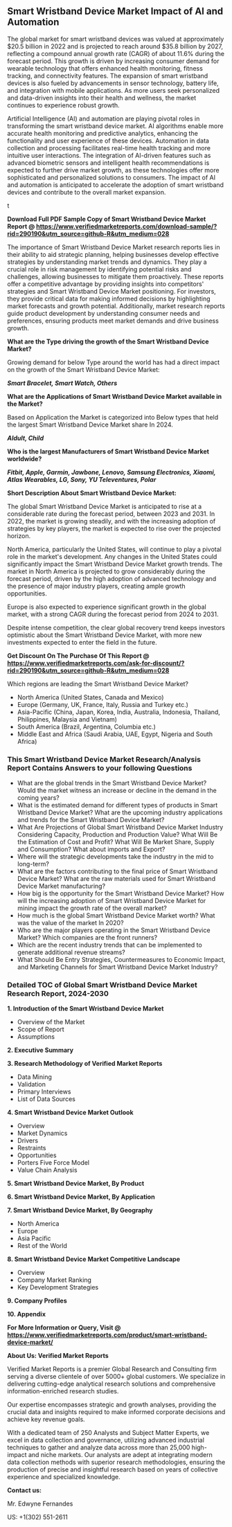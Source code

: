 <h2>Smart Wristband Device Market Impact of AI and Automation</h2><p>The global market for smart wristband devices was valued at approximately $20.5 billion in 2022 and is projected to reach around $35.8 billion by 2027, reflecting a compound annual growth rate (CAGR) of about 11.6% during the forecast period. This growth is driven by increasing consumer demand for wearable technology that offers enhanced health monitoring, fitness tracking, and connectivity features. The expansion of smart wristband devices is also fueled by advancements in sensor technology, battery life, and integration with mobile applications. As more users seek personalized and data-driven insights into their health and wellness, the market continues to experience robust growth.</p><p>Artificial Intelligence (AI) and automation are playing pivotal roles in transforming the smart wristband device market. AI algorithms enable more accurate health monitoring and predictive analytics, enhancing the functionality and user experience of these devices. Automation in data collection and processing facilitates real-time health tracking and more intuitive user interactions. The integration of AI-driven features such as advanced biometric sensors and intelligent health recommendations is expected to further drive market growth, as these technologies offer more sophisticated and personalized solutions to consumers. The impact of AI and automation is anticipated to accelerate the adoption of smart wristband devices and contribute to the overall market expansion.</p>t</p><p id="" class=""><strong>Download Full PDF Sample Copy of Smart Wristband Device Market Report @ <a href="https://www.verifiedmarketreports.com/download-sample/?rid=290190&utm_source=github-R&utm_medium=028" target="_blank">https://www.verifiedmarketreports.com/download-sample/?rid=290190&utm_source=github-R&utm_medium=028</a></strong></p><p>The importance of&nbsp;Smart Wristband Device Market research reports lies in their ability to aid strategic planning, helping businesses develop effective strategies by understanding market trends and dynamics. They play a crucial role in risk management by identifying potential risks and challenges, allowing businesses to mitigate them proactively. These reports offer a competitive advantage by providing insights into competitors' strategies and Smart Wristband Device Market positioning. For investors, they provide critical data for making informed decisions by highlighting market forecasts and growth potential. Additionally, market research reports guide product development by understanding consumer needs and preferences, ensuring products meet market demands and drive business growth.</p><p><strong>What are the&nbsp;Type driving the growth of the Smart Wristband Device Market?</strong></p><p id="" class="">Growing demand for below Type around the world has had a direct impact on the growth of the Smart Wristband Device Market:</p><em><strong>Smart Bracelet, Smart Watch, Others</strong></em></p><strong>What are the&nbsp;Applications&nbsp;of Smart Wristband Device Market available in the Market?</strong></p><p id="" class="">Based on Application the Market is categorized into Below types that held the largest Smart Wristband Device Market share In 2024.</p><em><strong>Aldult, Child</strong></em></p><strong>Who is the largest Manufacturers of Smart Wristband Device Market worldwide?</strong></p><p><em><strong>Fitbit, Apple, Garmin, Jawbone, Lenovo, Samsung Electronics, Xiaomi, Atlas Wearables, LG, Sony, YU Televentures, Polar</strong></em></p><p id="" class=""><strong>Short Description About Smart Wristband Device Market:</strong></p><p>The global Smart Wristband Device Market is anticipated to rise at a considerable rate during the forecast period, between 2023 and 2031. In 2022, the market is growing steadily, and with the increasing adoption of strategies by key players, the market is expected to rise over the projected horizon.</p><p>North America, particularly the United States, will continue to play a pivotal role in the market's development. Any changes in the United States could significantly impact the Smart Wristband Device Market growth trends. The market in North America is projected to grow considerably during the forecast period, driven by the high adoption of advanced technology and the presence of major industry players, creating ample growth opportunities.</p><p>Europe is also expected to experience significant growth in the global market, with a strong CAGR during the forecast period from 2024 to 2031.</p><p>Despite intense competition, the clear global recovery trend keeps investors optimistic about the Smart Wristband Device Market, with more new investments expected to enter the field in the future.</p><p id="" class=""><strong>Get Discount On The Purchase Of This Report @ <a href="https://www.verifiedmarketreports.com/ask-for-discount/?rid=290190&utm_source=github-R&utm_medium=028" target="_blank">https://www.verifiedmarketreports.com/ask-for-discount/?rid=290190&utm_source=github-R&utm_medium=028</a></strong></p>Which regions are leading the Smart Wristband Device Market?</p><ul><li>North America (United States, Canada and Mexico)</li><li>Europe (Germany, UK, France, Italy, Russia and Turkey etc.)</li><li>Asia-Pacific (China, Japan, Korea, India, Australia, Indonesia, Thailand, Philippines, Malaysia and Vietnam)</li><li>South America (Brazil, Argentina, Columbia etc.)</li><li>Middle East and Africa (Saudi Arabia, UAE, Egypt, Nigeria and South Africa)</li></ul><h3 id="" class="">This Smart Wristband Device Market Research/Analysis Report Contains Answers to your following Questions</h3><ul><li>What are the global trends in the Smart Wristband Device Market? Would the market witness an increase or decline in the demand in the coming years?</li><li>What is the estimated demand for different types of products in Smart Wristband Device Market? What are the upcoming industry applications and trends for the Smart Wristband Device Market?</li><li>What Are Projections of Global Smart Wristband Device Market Industry Considering Capacity, Production and Production Value? What Will Be the Estimation of Cost and Profit? What Will Be Market Share, Supply and Consumption? What about imports and Export?</li><li>Where will the strategic developments take the industry in the mid to long-term?</li><li>What are the factors contributing to the final price of Smart Wristband Device Market? What are the raw materials used for Smart Wristband Device Market manufacturing?</li><li>How big is the opportunity for the Smart Wristband Device Market? How will the increasing adoption of Smart Wristband Device Market for mining impact the growth rate of the overall market?</li><li>How much is the global Smart Wristband Device Market worth? What was the value of the market In 2020?</li><li>Who are the major players operating in the Smart Wristband Device Market? Which companies are the front runners?</li><li>Which are the recent industry trends that can be implemented to generate additional revenue streams?</li><li>What Should Be Entry Strategies, Countermeasures to Economic Impact, and Marketing Channels for Smart Wristband Device Market Industry?</li></ul><h3 id="" class="">Detailed TOC of Global Smart Wristband Device Market Research Report, 2024-2030</h3><p id="" class=""><strong>1. Introduction of the Smart Wristband Device Market</strong></p><ul><li>Overview of the Market</li><li>Scope of Report</li><li>Assumptions</li></ul><p id="" class=""><strong>2. Executive Summary</strong></p><p id="" class=""><strong>3. Research Methodology of Verified Market Reports</strong></p><ul><li>Data Mining</li><li>Validation</li><li>Primary Interviews</li><li>List of Data Sources</li></ul><p id="" class=""><strong>4. Smart Wristband Device Market Outlook</strong></p><ul><li>Overview</li><li>Market Dynamics</li><li>Drivers</li><li>Restraints</li><li>Opportunities</li><li>Porters Five Force Model</li><li>Value Chain Analysis</li></ul><p id="" class=""><strong>5. Smart Wristband Device Market, By Product</strong></p><p id="" class=""><strong>6. Smart Wristband Device Market, By Application</strong></p><p id="" class=""><strong>7. Smart Wristband Device Market, By Geography</strong></p><ul><li>North America</li><li>Europe</li><li>Asia Pacific</li><li>Rest of the World</li></ul><p id="" class=""><strong>8. Smart Wristband Device Market Competitive Landscape</strong></p><ul><li>Overview</li><li>Company Market Ranking</li><li>Key Development Strategies</li></ul><p id="" class=""><strong>9. Company Profiles</strong></p><p id="" class=""><strong>10. Appendix</strong></p><p id="" class=""><strong>For More Information or Query, Visit @ <a href="https://www.verifiedmarketreports.com/product/smart-wristband-device-market/" target="_blank">https://www.verifiedmarketreports.com/product/smart-wristband-device-market/</a></strong></p><p id="" class=""><strong>About Us: Verified Market Reports</strong></p><p id="" class="">Verified Market Reports is a premier Global Research and Consulting firm serving a diverse clientele of over 5000+ global customers. We specialize in delivering cutting-edge analytical research solutions and comprehensive information-enriched research studies.</p><p id="" class="">Our expertise encompasses strategic and growth analyses, providing the crucial data and insights required to make informed corporate decisions and achieve key revenue goals.</p><p id="" class="">With a dedicated team of 250 Analysts and Subject Matter Experts, we excel in data collection and governance, utilizing advanced industrial techniques to gather and analyze data across more than 25,000 high-impact and niche markets. Our analysts are adept at integrating modern data collection methods with superior research methodologies, ensuring the production of precise and insightful research based on years of collective experience and specialized knowledge.</p><p id="" class=""><strong>Contact us:</strong></p><p id="" class="">Mr. Edwyne Fernandes</p><p id="" class="">US: +1(302) 551-2611</p>
